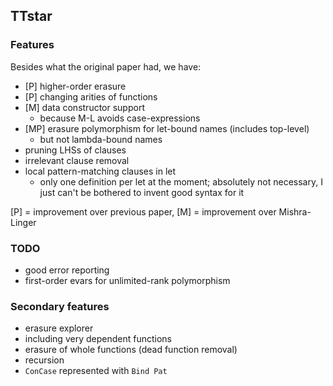 ## TTstar

### Features

Besides what the original paper had, we have:
* [P] higher-order erasure
* [P] changing arities of functions
* [M] data constructor support
    * because M-L avoids case-expressions
* [MP] erasure polymorphism for let-bound names (includes top-level)
    * but not lambda-bound names
* pruning LHSs of clauses
* irrelevant clause removal
* local pattern-matching clauses in let
    * only one definition per let at the moment; absolutely not necessary, I just can't be bothered to invent good syntax for it

[P] = improvement over previous paper, [M] = improvement over Mishra-Linger


### TODO
* good error reporting
* first-order evars for unlimited-rank polymorphism

### Secondary features
* erasure explorer
* including very dependent functions
* erasure of whole functions (dead function removal)
* recursion
* `ConCase` represented with `Bind Pat`
